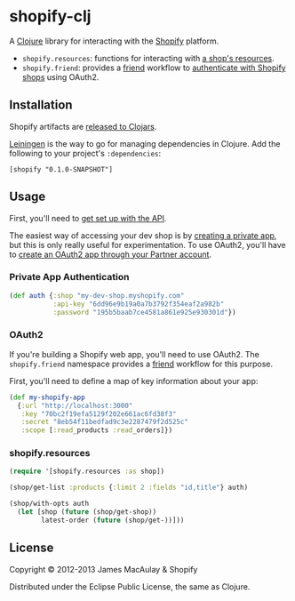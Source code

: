 # shopify-clj

A [Clojure][clojure] library for interacting with the [Shopify][shopify] platform.

* `shopify.resources`: functions for interacting with [a shop's resources][resource-docs].
* `shopify.friend`: provides a [friend][friend] workflow to [authenticate with Shopify shops][auth-docs] using OAuth2.

[clojure]: http://clojure.org
[shopify]: http://www.shopify.com/
[friend]: https://github.com/cemerick/friend
[auth-docs]: http://docs.shopify.com/api/tutorials/oauth
[resource-docs]: http://docs.shopify.com/api

## Installation

Shopify artifacts are [released to Clojars][clojars-shopify].

[Leiningen][leiningen] is the way to go for managing dependencies in Clojure. Add the following to your project's `:dependencies`:

```
[shopify "0.1.0-SNAPSHOT"]
```

[clojars-shopify]: https://clojars.org/shopify/shopify
[leiningen]: https://github.com/technomancy/leiningen

## Usage

First, you'll need to [get set up with the API][api-getting-started].

The easiest way of accessing your dev shop is by [creating a private app][private-apps], but this is only really useful for experimentation. To use OAuth2, you'll have to [create an OAuth2 app through your Partner account][oauth2].

[api-getting-started]: http://docs.shopify.com/api/the-basics/getting-started
[private-apps]: http://docs.shopify.com/api/tutorials/creating-a-private-app
[oauth2]: http://docs.shopify.com/api/tutorials/oauth

### Private App Authentication

```clojure
(def auth {:shop "my-dev-shop.myshopify.com"
           :api-key "6dd96e9b19a0a7b3792f354eaf2a982b"
           :password "195b5baab7ce4581a861e925e930301d"})
```

### OAuth2

If you're building a Shopify web app, you'll need to use OAuth2. The `shopify.friend` namespace provides a [friend][friend] workflow for this purpose.

First, you'll need to define a map of key information about your app:

```clojure
(def my-shopify-app
  {:url "http://localhost:3000"
   :key "70bc2f19efa5129f202e661ac6fd38f3"
   :secret "8eb54f11bedfad9c3e2287479f2d525c"
   :scope [:read_products :read_orders]})
```

### shopify.resources

```clojure
(require '[shopify.resources :as shop])

(shop/get-list :products {:limit 2 :fields "id,title"} auth)

(shop/with-opts auth
  (let [shop (future (shop/get-shop))
        latest-order (future (shop/get-))]))
```

## License

Copyright © 2012-2013 James MacAulay & Shopify

Distributed under the Eclipse Public License, the same as Clojure.
